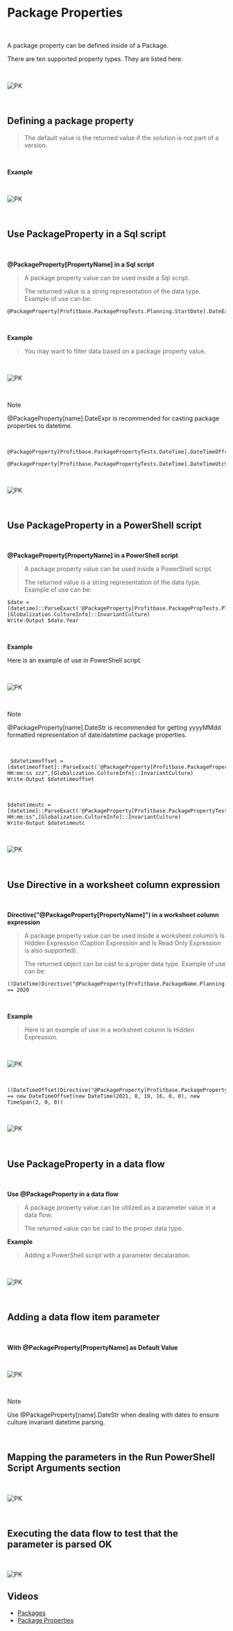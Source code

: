 # Package Properties

<br/>

A package property can be defined inside of a Package. 
 
There are ten supported property types. They are listed here:

<br/>

![PK](https://profitbasedocs.blob.core.windows.net/images/packageProperties1.jpg)

<br/>

## Defining a package property

>The default value is the returned value if the solution is not part of a version. 

<br/>

**Example**    

<br/>

![PK](https://profitbasedocs.blob.core.windows.net/images/packageProperties2.jpg)

<br/>




## Use PackageProperty in a Sql script

<br/>

**@PackageProperty[PropertyName] in a Sql script** 

 
>A package property value can be used inside a Sql script. 
>
>The returned value is a string representation of the data type. Example of use can be:

```
@PackageProperty[Profitbase.PackagePropTests.Planning.StartDate].DateExpr
```

<br/>

**Example**  
  
>You may want to filter data based on a package property value. 

<br/>

![PK](https://profitbasedocs.blob.core.windows.net/images/packageProperties3.jpg)

<br/>

> [!NOTE]
>  
>@PackageProperty[name].DateExpr is recommended for casting package properties to datetime.

<br/>


```
@PackageProperty[Profitbase.PackagePropertyTests.DateTime].DateTimeOffsetStr
```

```
@PackageProperty[Profitbase.PackagePropertyTests.DateTime].DateTimeUtcStr
```

<br/>

![PK](https://profitbasedocs.blob.core.windows.net/images/pkprp1.png)

<br/>

## Use PackageProperty in a PowerShell script

<br/>

**@PackageProperty[PropertyName] in a PowerShell script**

>A package property value can be used inside a PowerShell script. 
>
>The returned value is a string representation of the data type. Example of use can be:

```
$date = 
[datetime]::ParseExact('@PackageProperty[Profitbase.PackagePropTests.Planning.NationalHoliday].DateStr',"yyyyMMdd",[Globalization.CultureInfo]::InvariantCulture)
Write-Output $date.Year
```
<br/>

**Example**  
 
Here is an example of use in PowerShell script. 

<br/>

![PK](https://profitbasedocs.blob.core.windows.net/images/packageProperties4.jpg)

<br/>

> [!NOTE]
>  
>@PackageProperty[name].DateStr is recommended for getting yyyyMMdd formatted representation of date/datetime package properties.

<br/>


```
 $datetimeoffset = 
[datetimeoffset]::ParseExact('@PackageProperty[Profitbase.PackagePropertyTests.DateTime].DateTimeOffsetStr',"yyyyMMdd HH:mm:ss zzz",[Globalization.CultureInfo]::InvariantCulture)
Write-Output $datetimeoffset
```
<br/>

```
$datetimeutc = 
[datetime]::ParseExact('@PackageProperty[Profitbase.PackagePropertyTests.DateTime].DateTimeUtcStr',"yyyyMMdd HH:mm:ss",[Globalization.CultureInfo]::InvariantCulture)
Write-Output $datetimeutc
```

<br/>

![PK](https://profitbasedocs.blob.core.windows.net/images/pkprp2.png)

<br/>


## Use Directive in a worksheet column expression

<br/>

**Directive("@PackageProperty[PropertyName]") in a worksheet column expression** 

>A package property value can be used inside a worksheet column’s Is Hidden Expression (Caption Expression and Is Read Only Expression is also supported).
>
>The returned object can be cast to a proper data type. Example of use can be:

```
((DateTime)Directive("@PackageProperty[Profitbase.PackageName.Planning.StartDate]")).Year == 2020
```

<br/>

**Example**  
 
>Here is an example of use in a worksheet column Is Hidden Expression. 

<br/>

![PK](https://profitbasedocs.blob.core.windows.net/images/packageProperties5.jpg)

<br/>

```
((DateTimeOffset)Directive("@PackageProperty[Profitbase.PackagePropertyTests.DateTime]")) == new DateTimeOffset(new DateTime(2021, 8, 19, 16, 0, 0), new TimeSpan(2, 0, 0))
```

<br/>

![PK](https://profitbasedocs.blob.core.windows.net/images/pkprp3.png)

<br/>

## Use PackageProperty in a data flow

<br/>

**Use @PackageProperty in a data flow**

>A package property value can be utilized as a parameter value in a data flow.
>
>The returned value can be cast to the proper data type. 

**Example**

>Adding a PowerShell script with a parameter decalaration.

<br/>

![PK](https://profitbasedocs.blob.core.windows.net/images/packageProperties6.jpg)

<br/>

## Adding a data flow item parameter

<br/>

**With @PackageProperty[PropertyName] as Default Value**

<br/>

![PK](https://profitbasedocs.blob.core.windows.net/images/packageProperties7.jpg)

<br/>

> [!NOTE]
>  
>Use @PackageProperty[name].DateStr when dealing with dates to ensure culture invariant datetime parsing.

<br/>

## Mapping the parameters in the Run PowerShell Script Arguments section

<br/>

![PK](https://profitbasedocs.blob.core.windows.net/images/packageProperties8.jpg)

<br/>

## Executing the data flow to test that the parameter is parsed OK

<br/>

![PK](https://profitbasedocs.blob.core.windows.net/images/packageProperties9.jpg)



## Videos

* [Packages](../../../../videos/packages.md)
* [Package Properties](https://profitbasedocs.blob.core.windows.net/videos/Package%20-%20Package%20Properties.mp4)
  